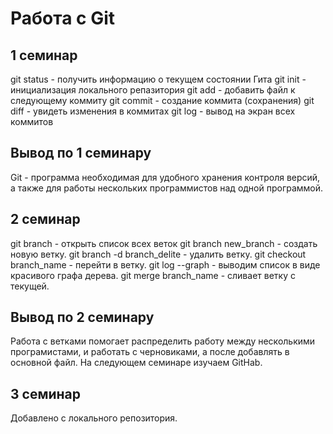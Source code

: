 # Работа с Git
## 1 семинар
git status - получить информацию о текущем состоянии Гита
git init - инициализация локального репазитория
git add - добавить файл к следующему коммиту
git commit - создание коммита (сохранения)
git diff - увидеть изменения в коммитах
git log - вывод на экран всех коммитов
## Вывод по 1 семинару
Git - программа необходимая для удобного хранения контроля версий, а также для работы нескольких программистов над одной программой.
## 2 семинар
git branch - открыть список всех веток
git branch new_branch - создать новую ветку.
git branch -d branch_delite - удалить ветку.
git checkout branch_name - перейти в ветку.
git log --graph - выводим список в виде красивого графа дерева.
git merge branch_name - сливает ветку с текущей.
## Вывод по 2 семинару
Работа с ветками помогает распределить работу между несколькими програмистами, и работать с черновиками, а после добавлять в основной файл.
На следующем семинаре изучаем GitHab. 
## 3 семинар
Добавлено с локального репозитория.